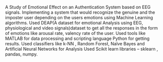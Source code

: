 A Study of Emotional Effect on an Authentication System based on EEG signals.
Implementing a system that would recognize the genuine and the imposter user depending on the users emotions using Machine Learning algorithms.
Used DEAP(A dataset for emotional Analysis using EEG, physiological and video signals)dataset to get all the responses in the form of emotions like arousal rate, valency rate of the user. 
Used tools like MATLAB for data processing and scripting language Python for getting results.
Used classifiers like k-NN , Random Forest, Naïve Bayes and Artificial Neural Networks for Analysis
Used Scikit learn libraries – sklearn , pandas, numpy. 
